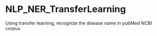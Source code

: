 # NLP_NER_TransferLearning
Using transfer learning, recognize the disease name in pubMed NCBI corpus 

